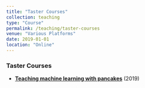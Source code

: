 ```yaml
---
title: "Taster Courses"
collection: teaching
type: "Course"
permalink: /teaching/taster-courses
venue: "Various Platforms"
date: 2019-01-01
location: "Online"
---
```


### Taster Courses

- **[Teaching machine learning with pancakes](https://jgrizou.com/teaching/pancakes)** (2019)
